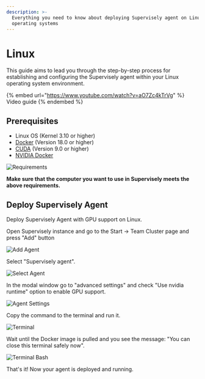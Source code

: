 ```yaml
---
description: >-
  Everything you need to know about deploying Supervisely agent on Linux based
  operating systems
---
```


# Linux

This guide aims to lead you through the step-by-step process for establishing and configuring the Supervisely agent within your Linux operating system environment.

{% embed url="https://www.youtube.com/watch?v=aO7Zc4kTrVg" %}
Video guide
{% endembed %}

## Prerequisites

* Linux OS (Kernel 3.10 or higher)
* [Docker](https://docs.docker.com/engine/install/) (Version 18.0 or higher)
* [CUDA](https://developer.nvidia.com/cuda-downloads) (Version 9.0 or higher)
* [NVIDIA Docker](https://docs.nvidia.com/datacenter/cloud-native/container-toolkit/latest/install-guide.html)

![Requirements](https://github.com/supervisely/developer-portal/assets/48913536/ebc176c8-7648-4cb8-8f50-32e690394838)

**Make sure that the computer you want to use in Supervisely meets the above requirements.**

## Deploy Supervisely Agent

Deploy Supervisely Agent with GPU support on Linux.

Open Supervisely instance and go to the Start -> Team Cluster page and press "Add" button

![Add Agent](https://github.com/supervisely/developer-portal/assets/48913536/ced70275-777f-4643-aefd-991ffc902971)

Select "Supervisely agent".

![Select Agent](https://github.com/supervisely/developer-portal/assets/48913536/753cff60-1a9e-49ad-9121-193141bb2e4e)

In the modal window go to "advanced settings" and check "Use nvidia runtime" option to enable GPU support.

![Agent Settings](https://github.com/supervisely/developer-portal/assets/48913536/014aab71-6dad-4f9f-b5d8-9a2cce36f66e)

Copy the command to the terminal and run it.

![Terminal](https://github.com/supervisely/developer-portal/assets/48913536/6053c5b3-c983-4060-acea-b85152178735)

Wait until the Docker image is pulled and you see the message: "You can close this terminal safely now".

![Terminal Bash](https://github.com/supervisely/developer-portal/assets/48913536/58da5569-7bf3-4176-9a2b-063a0b731bcb)

That's it! Now your agent is deployed and running.
